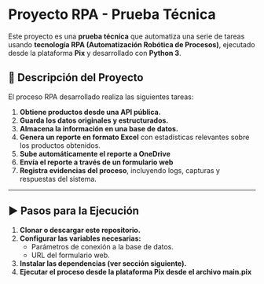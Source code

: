 # Proyecto RPA - Prueba Técnica

Este proyecto es una **prueba técnica** que automatiza una serie de tareas usando **tecnología RPA (Automatización Robótica de Procesos)**, ejecutado desde la plataforma **Pix** y desarrollado con **Python 3**.

## 📝 Descripción del Proyecto

El proceso RPA desarrollado realiza las siguientes tareas:

1. **Obtiene productos desde una API pública.**
2. **Guarda los datos originales y estructurados.**
3. **Almacena la información en una base de datos.**
4. **Genera un reporte en formato Excel** con estadísticas relevantes sobre los productos obtenidos.
5. **Sube automáticamente el reporte a OneDrive** 
6. **Envía el reporte a través de un formulario web** 
7. **Registra evidencias del proceso**, incluyendo logs, capturas y respuestas del sistema.


---

## ▶️ Pasos para la Ejecución

1. **Clonar o descargar este repositorio.**
2. **Configurar las variables necesarias:**
   - Parámetros de conexión a la base de datos.
   - URL del formulario web.
3. **Instalar las dependencias (ver sección siguiente).**
4. **Ejecutar el proceso desde la plataforma Pix desde el archivo main.pix** 
 
